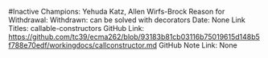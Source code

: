 #Inactive
Champions: Yehuda Katz, Allen Wirfs-Brock
Reason for Withdrawal: Withdrawn: can be solved with decorators
Date: None
Link Titles: callable-constructors
GitHub Link: https://github.com/tc39/ecma262/blob/93183b81cb03116b75019615d148b5f788e70edf/workingdocs/callconstructor.md
GitHub Note Link: None
